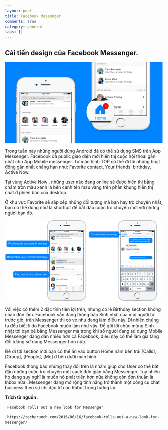 ```yaml
---
layout: post  
title: Facebook Messenger  
comments: true  
category: general
tags: []
---
```


## Cải tiến design của  Facebook Messenger.

![image](/res/FacebookMessenger/1.jpg)


Trong tuần này những người dùng Android đã có thể sử dụng SMS trên App Messenger. Facebook đã public giao diện mới hiển thị cuộc hội thoại gần nhất cho App Mobile messenger. Từ màn hình TOP có thể đi tới những hoạt động gần nhất chẳng hạn như: Favorite contact, Your friends' birthday, Active Now.

Tại vùng Active Now , những user nào đang online sẽ được hiển thị bằng chấm tròn màu xanh lá bên cạnh tên màu vàng trên phần khung hiển thị chat ở phiên bản của desktop.

Ở  khu vực Favorite sẽ sắp xếp những đối tượng mà bạn hay trò chuyện nhất, bạn có thể dùng như là shortcut để bắt đầu cuộc trò chuyện mới với những người bạn đó.  

![image](/res/FacebookMessenger/2.png)

Với việc có thêm 2 đặc tính tiện lợi trên, nhưng có lẽ Birthday section không chào đón lắm. Facebook vẫn đang thông báo Sinh nhật của mọi người từ trước giờ, trên Messenger thì có vẻ như đang làm điều này. Dĩ nhiên chúng ta đều biết lí do Facebook muốn làm như vậy. Để gởi lời chúc mừng Sinh nhật tới bạn bè bằng Messenger mà trong khi số người đang sử dụng Mobile Messenger đang dần nhiều hơn cả Facebook, điều này có thể làm gia tăng đối tượng sử dụng Messenger hơn nữa.

Để đi tới section mới bạn có thể ấn vào button Home nằm bên trái [Calls], [Group], [People], [Me] ở bên dưới màn hình.

Facebook thông báo những thay đổi trên là nhằm giúp cho User có thể bắt đầu những cuộc trò chuyện một cách đơn giản bằng Messenger. Tuy nhiên họ đang suy nghĩ là muốn nó phát triển hơn nữa không còn đơn thuần là Inbox nữa . Messenger đang mở rộng tính năng trở thành một công cụ chat business theo sự chỉ đạo từ các Robot trong tương lai.




 **Trích từ nguồn :** 

` Facebook rolls out a new look for Messenger`

` https://techcrunch.com/2016/06/16/facebook-rolls-out-a-new-look-for-messenger/`

